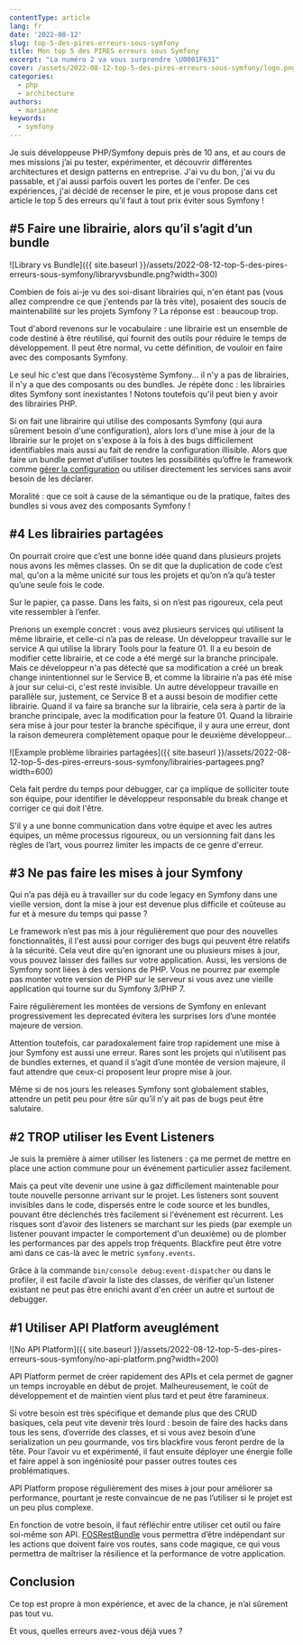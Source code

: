 ```yaml
---
contentType: article
lang: fr
date: '2022-08-12'
slug: top-5-des-pires-erreurs-sous-symfony
title: Mon top 5 des PIRES erreurs sous Symfony
excerpt: "La numéro 2 va vous surprendre \U0001F631"
cover: /assets/2022-08-12-top-5-des-pires-erreurs-sous-symfony/logo.png
categories:
  - php
  - architecture
authors:
  - marianne
keywords:
  - symfony
---
```


Je suis développeuse PHP/Symfony depuis près de 10 ans, et au cours de mes missions j’ai pu tester, expérimenter, et découvrir différentes architectures et design patterns en entreprise. J'ai vu du bon, j'ai vu du passable, et j'ai aussi parfois ouvert les portes de l'enfer. De ces expériences, j'ai décidé de recenser le pire, et je vous propose dans cet article le top 5 des erreurs qu’il faut à tout prix éviter sous Symfony !

## #5 Faire une librairie, alors qu’il s’agit d’un bundle

![Library vs Bundle]({{ site.baseurl }}/assets/2022-08-12-top-5-des-pires-erreurs-sous-symfony/libraryvsbundle.png?width=300)

Combien de fois ai-je vu des soi-disant librairies qui, n'en étant pas (vous allez comprendre ce que j'entends par là très vite), posaient des soucis de maintenabilité sur les projets Symfony ? La réponse est : beaucoup trop.

Tout d'abord revenons sur le vocabulaire : une librairie est un ensemble de code destiné à être réutilisé, qui fournit des outils pour réduire le temps de développement. Il peut être normal, vu cette définition, de vouloir en faire avec des composants Symfony.

Le seul hic c'est que dans l’écosystème Symfony... il n'y a pas de librairies, il n'y a que des composants ou des bundles. Je répète donc : les librairies dites Symfony sont inexistantes ! Notons toutefois qu'il peut bien y avoir des librairies PHP.

Si on fait une librairire qui utilise des composants Symfony (qui aura sûrement besoin d'une configuration), alors lors d'une mise à jour de la librairie sur le projet on s'expose à la fois à des bugs difficilement identifiables mais aussi au fait de rendre la configuration illisible.
Alors que faire un bundle permet d'utiliser toutes les possibilités qu’offre le framework comme [gérer la configuration](https://symfony.com/doc/current/bundles/configuration.html) ou utiliser directement les services sans avoir besoin de les déclarer.

Moralité : que ce soit à cause de la sémantique ou de la pratique, faites des bundles si vous avez des composants Symfony !


## #4 Les librairies partagées
On pourrait croire que c’est une bonne idée quand dans plusieurs projets nous avons les mêmes classes. On se dit que la duplication de code c’est mal, qu'on a la même unicité sur tous les projets et qu’on n’a qu’à tester qu’une seule fois le code.

Sur le papier, ça passe. Dans les faits, si on n’est pas rigoureux, cela peut vite ressembler à l’enfer.

Prenons un exemple concret : vous avez plusieurs services qui utilisent la même librairie, et celle-ci n’a pas de release.
Un développeur travaille sur le service A qui utilise la library Tools pour la feature 01. Il a eu besoin de modifier cette librairie, et ce code a été mergé sur la branche principale.
Mais ce développeur n'a pas détecté que sa modification a créé un break change inintentionnel sur le Service B, et comme la librairie n’a pas été mise à jour sur celui-ci, c'est resté invisible.
Un autre développeur travaille en parallèle sur, justement, ce Service B et a aussi besoin de modifier cette librairie. Quand il va faire sa branche sur la librairie, cela sera à partir de la branche principale, avec la modification pour la feature 01. Quand la librairie sera mise à jour pour tester la branche spécifique, il y aura une erreur, dont la raison demeurera complètement opaque pour le deuxième développeur...

![Example problème librairies partagées]({{ site.baseurl }}/assets/2022-08-12-top-5-des-pires-erreurs-sous-symfony/librairies-partagees.png?width=600)

Cela fait perdre du temps pour débugger, car ça implique de solliciter toute son équipe, pour identifier le développeur responsable du break change et corriger ce qui doit l'être.

S'il y a une bonne communication dans votre équipe et avec les autres équipes, un même processus rigoureux, ou un versionning fait dans les règles de l’art, vous pourrez limiter les impacts de ce genre d'erreur.

## #3 Ne pas faire les mises à jour Symfony
Qui n’a pas déjà eu à travailler sur du code legacy en Symfony dans une vieille version, dont la mise à jour est devenue plus difficile et coûteuse au fur et à mesure du temps qui passe ?

Le framework n’est pas mis à jour régulièrement que pour des nouvelles fonctionnalités, il l'est aussi pour corriger des bugs qui peuvent être relatifs à la sécurité. Cela veut dire qu'en ignorant une ou plusieurs mises à jour, vous pouvez laisser des failles sur votre application.
Aussi, les versions de Symfony sont liées à des versions de PHP. Vous ne pourrez par exemple pas monter votre version de PHP sur le serveur si vous avez une vieille application qui tourne sur du Symfony 3/PHP 7.

Faire régulièrement les montées de versions de Symfony en enlevant progressivement les deprecated évitera les surprises lors d’une montée majeure de version.

Attention toutefois, car paradoxalement faire trop rapidement une mise à jour Symfony est aussi une erreur.
Rares sont les projets qui n’utilisent pas de bundles externes, et quand il s’agit d’une montée de version majeure, il faut attendre que ceux-ci proposent leur propre mise à jour.

Même si de nos jours les releases Symfony sont globalement stables, attendre un petit peu pour être sûr qu’il n’y ait pas de bugs peut être salutaire.

## #2 TROP utiliser les Event Listeners

Je suis la première à aimer utiliser les listeners : ça me permet de mettre en place une action commune pour un événement particulier assez facilement.

Mais ça peut vite devenir une usine à gaz difficilement maintenable pour toute nouvelle personne arrivant sur le projet.
Les listeners sont souvent invisibles dans le code, dispersés entre le code source et les bundles, pouvant être déclenchés très facilement si l'événement est récurrent. Les risques sont d’avoir des listeners se marchant sur les pieds (par exemple un listener pouvant impacter le comportement d'un deuxième) ou de plomber les performances par des appels trop fréquents. Blackfire peut être votre ami dans ce cas-là avec le metric `symfony.events`.

Grâce à la commande `bin/console debug:event-dispatcher` ou dans le profiler, il est facile d’avoir la liste des classes, de vérifier qu'un listener existant ne peut pas être enrichi avant d'en créer un autre et surtout de debugger.

## #1 Utiliser API Platform aveuglément

![No API Platform]({{ site.baseurl }}/assets/2022-08-12-top-5-des-pires-erreurs-sous-symfony/no-api-platform.png?width=200)

API Platform permet de créer rapidement des APIs et cela permet de gagner un temps incroyable en début de projet. Malheureusement, le coût de développement et de maintien vient plus tard et peut être faramineux.

Si votre besoin est très spécifique et demande plus que des CRUD basiques, cela peut vite devenir très lourd : besoin de faire des hacks dans tous les sens, d’override des classes, et si vous avez besoin d’une serialization un peu gourmande, vos tirs blackfire vous feront perdre de la tête. Pour l’avoir vu et expérimenté, il faut ensuite déployer une énergie folle et faire appel à son ingéniosité pour passer outres toutes ces problématiques.

API Platform propose régulièrement des mises à jour pour améliorer sa performance, pourtant je reste convaincue de ne pas l’utiliser si le projet est un peu plus complexe.

En fonction de votre besoin, il faut réfléchir entre utiliser cet outil ou faire soi-même son API. [FOSRestBundle](https://github.com/FriendsOfSymfony/FOSRestBundle) vous permettra d’être indépendant sur les actions que doivent faire vos routes, sans code magique, ce qui vous permettra de maîtriser la résilience et la performance de votre application.

## Conclusion
Ce top est propre à mon expérience, et avec de la chance, je n’ai sûrement pas tout vu.

Et vous, quelles erreurs avez-vous déjà vues ?
